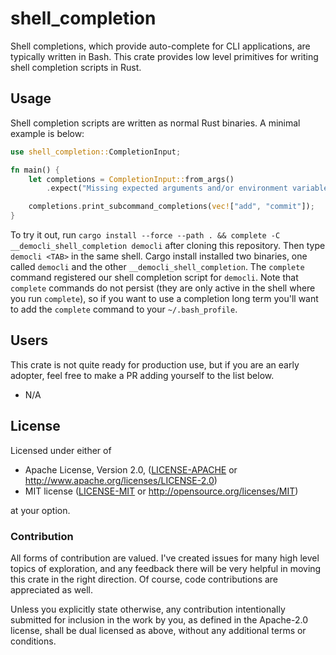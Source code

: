 # shell_completion

Shell completions, which provide auto-complete for CLI applications, are typically written in Bash. This crate provides low level primitives for writing shell completion scripts in Rust. 

## Usage

Shell completion scripts are written as normal Rust binaries. A minimal example is below:

```rust
use shell_completion::CompletionInput;

fn main() {
    let completions = CompletionInput::from_args()
        .expect("Missing expected arguments and/or environment variables");

    completions.print_subcommand_completions(vec!["add", "commit"]);
}
```

To try it out, run `cargo install --force --path . && complete -C __democli_shell_completion democli` after cloning this repository. Then type `democli <TAB>` in the same shell. Cargo install installed two binaries, one called `democli` and the other `__democli_shell_completion`. The `complete` command registered our shell completion script for `democli`. Note that `complete` commands do not persist (they are only active in the shell where you run `complete`), so if you want to use a completion long term you'll want to add the `complete` command to your `~/.bash_profile`.

## Users

This crate is not quite ready for production use, but if you are an early adopter, feel free to make a PR adding yourself to the list below. 

* N/A

## License

Licensed under either of

 * Apache License, Version 2.0, ([LICENSE-APACHE](LICENSE-APACHE) or http://www.apache.org/licenses/LICENSE-2.0)
 * MIT license ([LICENSE-MIT](LICENSE-MIT) or http://opensource.org/licenses/MIT)

at your option.

### Contribution

All forms of contribution are valued. I've created issues for many high level topics of exploration, and any feedback there will be very helpful in moving this crate in the right direction. Of course, code contributions are appreciated as well. 

Unless you explicitly state otherwise, any contribution intentionally submitted for inclusion in the work by you, as defined in the Apache-2.0 license, shall be dual licensed as above, without any additional terms or conditions.
